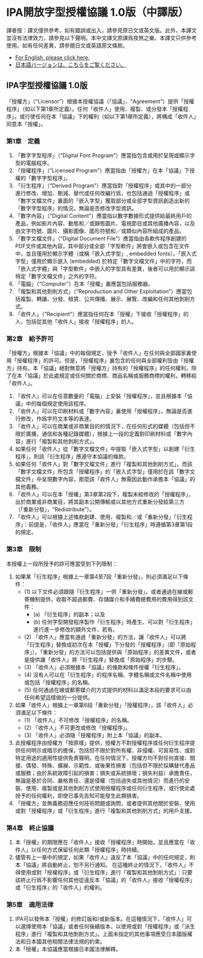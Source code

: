 # IPA開放字型授權協議 1.0版（中譯版）

譯者按：譯文僅供參考，如有錯誤或出入，請參見原日文或英文版。此外，本譯文並沒有法律效力，請參見以下聲明。本中文譯文原譯爲夜煞之樂。本譯文只供參考使用。如有任何差異，請參閱日文或英語原文條款。

* [For English, please click here.](/LICENSE.md/#ipa-font-license-agreement-v10)
* [日本語バージョンは、こちらをご覧ください。](/LICENSE.md)

## IPA字型授權協議 1.0版

「授權方」（“Licensor”）根據本授權協議（「協議」，“Agreement”）提供「授權程序」（如以下第1章所定義）。任何「收件人」使用、複製、或分發本「授權程序」，或行使任何在本「協議」下的權利（如以下第1章所定義），將構成「收件人」同意本「授權」。

### 第1章　定義

1. 「數字字型程序」（“Digital Font Program”）應當指包含或用於呈現或顯示字型的電腦程序。
2. 「授權程序」（“Licensed Program”）應當指由「授權方」在本「協議」下授權的「數字字型程序」。
3. 「衍生程序」（“Derived Program”）應當指對「授權程序」或其中的一部分進行修改、增加、刪減、替代或任何改編行爲，也包括通過「授權程序」或「數字文檔文件」裏面的「嵌入字型」獲取部分或全部字型資訊創造出新的「數字字型程序」的情況，無論是否修改字型資訊。
4. 「數字內容」（“Digital Content”）應當指以數字數據形式提供給最終用戶的產品，例如影片內容、動態和／或靜態圖片、電視節目或其他廣播內容，以及由文字符號、圖片、攝影圖像、圖形符號和／或類似內容所組成的產品。
5. 「數字文檔文件」（“Digital Document File”）應當指由各軟件程序創建的PDF文件或其他內容，其中部分或全部「字型軟件」將會嵌入或包含在文件中，並且僅用於顯示字體（或稱「嵌入式字型」, embedded fonts）。「嵌入式字型」僅用於顯示嵌入 (embedded) 於特定「數字文檔文件」中的字符，而「嵌入式字體」與「字型軟件」中嵌入的字型具有差異，後者可以用於顯示該特定「數字文檔文件」之外的字符。
6. 「電腦」（“Computer”）在本「授權」裏應當包括服務器。
7. 「複製和其他剝削方式」（“Reproduction and Other Exploitation”）應當包括複製、轉讓、分發、租賃、公共傳播、展示、展覽、改編和任何其他剝削方式。
8. 「收件人」（“Recipient”）應當指任何在本「授權」下接收「授權程序」的人，包括從其他「收件人」接收「授權程序」的人。

### 第2章　給予許可

「授權方」根據本「協議」中的每個規定，授予「收件人」在任何與全部國家裏使用「授權程序」的許可。但是，「授權程序」裏包含的任何與全部權利皆由「授權方」持有。本「協議」絕對無意將「授權方」持有的「授權程序」的任何權利，除了在本「協議」於此處規定或任何關於商標、商品名稱或服務商標的權利，轉移給「收件人」。

1. 「收件人」可以在任意數量的「電腦」上安裝「授權程序」，並且根據本「協議」中的每個規定使用該程序。
2. 「收件人」可以在印刷材料或「數字內容」裏使用「授權程序」，無論是否進行修改，作爲字符文本等的表達。
3. 「收件人」可以在商業或非商業目的的情況下，在任何形式的媒體（包括但不限於廣播，通信和各種記錄媒體），根據上一段的定義對印刷材料或「數字內容」進行「複製和其他剝削方式」。
4. 如果任何「收件人」從「數字文檔文件」中提取「嵌入式字型」以創建「衍生程序」，則該「衍生程序」應遵守本協議的條款。
5. 如果任何「收件人」對「數字文檔文件」進行「複製和其他剝削方式」，而該「數字文檔文件」所包含「授權程序」的「嵌入式字型」僅用於在該「數字文檔文件」中呈現數字內容，那麼該「收件人」無需因此動作承擔本「協議」的其他義務。
6. 「收件人」可以在本「授權」第3章第2段下，複製未經修改的「授權程序」，出於商業或非商業目，將其副本公開傳輸或以其他方式重新分發給第三方（「重新分發」，“Redistribute”）。
7. 「收件人」可以根據上述條款創建、使用、複製和／或「重新分發」「衍生程序」：前提是，「收件人」應當在「重新分發」「衍生程序」時遵循第3章第1段的規定。

### 第3章　限制

本授權上一段所授予的許可應當受到下列限制：

1. 如果某「衍生程序」根據上一章第4至7段「重新分發」，則必須滿足以下條件：
   * (1) 以下文件必須跟隨「衍生程序」一併「重新分發」，或者通過在線或郵寄機制提供，收取不超過郵費、存儲媒介和手續費總費用的費用得到該文件：
     * (a) 「衍生程序」的副本；以及
     * (b) 任何字型開發程序製作「衍生程序」時產生、可以對「衍生程序」進行進一步修改的額外文件，若有。
   * (2) 「收件人」應當有通過「重新分發」的方法，讓「收件人」可以將「衍生程序」替換成初次在本「授權」下分發的「授權程序」（即「原始程序」）。「重新分發」的方法可以包括提供與「原始程序」的差異文件，或者是提供讓「收件人」將「衍生程序」替換成「原始程序」的步驟。
   * (3) 「收件人」必須根據本「協議」的條款和條件授權「衍生程序」。
   * (4) 沒有人可以在「衍生程序」的程序名稱、字體名稱或文件名稱中使用或包括「授權程序」的名稱。
   * (5) 任何通過在線或郵寄媒介的方式提供的材料以滿足本段的要求可以由任何希望這樣做的一分提供。
2. 如果「收件人」根據上一章第6段「重新分發」「授權程序」，該「收件人」必須滿足以下條件：
   * (1) 「收件人」不可修改「授權程序」的名稱。
   * (2) 「收件人」不可更改或修改「授權程序」。
   * (3) 「收件人」必須隨「授權程序」附上本「協議」的副本。
3. 此授權程序由授權方「按原樣」提供，授權方不對授權程序或任何衍生程序提供任何明示或暗示的擔保，包括但不限於對所有權、非侵權、可貿易性、或對特定用途的適用性提供免責聲明。在任何情況下，授權方均不對任何直接、間接、偶發、特殊、擴展、示範性、或後果性損害（包括但不限於採購替代產品或服務；由於系統故障引起的損害；損失或系統損壞；損失利益）承擔責任，無論是基於合同、嚴格責任、還是侵權（包括過失或其他情況）而進行的安裝、使用、複製或是其他剝削方式使用授權程序或任何衍生程序，或行使此處授予的任何權利，即使已事先告知可能發生此類損害。
4. 「授權方」並無義務迴應任何技術問題或詢問，或者提供其他關於安裝、使用或對「授權程序」或「衍生程序」進行「複製和其他剝削方式」的用戶支援。

### 第4章　終止協議

1. 本「授權」的期限應在「收件人」接收「授權程序」時開始，並且應當在「收件人」以任何方式保留任何此類「授權程序」時持續。
2. 儘管有上一章中的規定，如果「收件人」違反了本「協議」中的任何規定，則本「協議」將自動終止，恕不另行通知。 在這種終止的情況下，「收件人」不得使用或對「授權程序」或「衍生程序」進行「複製和其他剝削方式」：只要該終止行爲不影響任何其他從違反本「協議」的「收件人」接收「授權程序」或「衍生程序」的「收件人」的權利。

### 第5章　適用法律

1. IPA可以發佈本「授權」的修訂版和/或新版本。在這種情況下，「收件人」可以選擇使用本「協議」或者任何後續版本，以使用或對「授權程序」或「派生程序」進行「複製和其他剝削方式」。上面未指定的其他事項應受日本國版權法和日本國其他相關法律法規的約束。
2. 本「授權」本協議應當根據日本國法律解釋。
